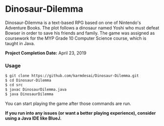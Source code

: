 # Dinosaur-Dilemma
Dinosaur-Dilemma is a text-based RPG based on one of Nintendo's Adventure Books.
The plot follows a dinosaur named Yoshi who must defeat Bowser in order to save
his friends and family. The game was assigned as coursework for the MYP Grade 10
Computer Science course, which is taught in Java.

**Project Completion Date:** April 23, 2019

### Usage
```sh
$ git clone https://github.com/karmdesai/Dinosaur-Dilemma.git
$ cd Dinosaur-Dilemma
$ cd src
$ javac DinosaurDilemma.java
$ java DinosaurDilemma
```
You can start playing the game after those commands are run.

**If you run into any issues (or want a better playing experience), consider
using a Java IDE like BlueJ.**
